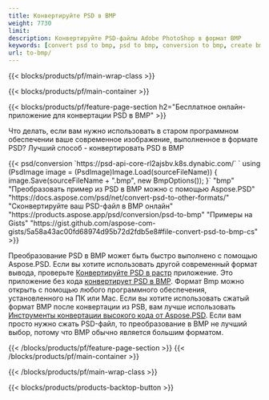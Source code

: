 ```yaml
---
title: Конвертируйте PSD в BMP
weight: 7730
limit: 
description: Конвертируйте PSD-файлы Adobe PhotoShop в формат BMP
keywords: [convert psd to bmp, psd to bmp, conversion to bmp, create bmp from psd, print psd as bmp]
url: to-bmp/
---
```


{{< blocks/products/pf/main-wrap-class >}}

{{< blocks/products/pf/main-container >}}

{{< blocks/products/pf/feature-page-section h2="Бесплатное онлайн-приложение для конвертации PSD в BMP" >}}
<p>Что делать, если вам нужно использовать в старом программном обеспечении ваше современное изображение, выполненное в формате PSD? Лучший способ - конвертировать PSD в BMP</p>
{{< psd/conversion `https://psd-api-core-rl2ajsbv.k8s.dynabic.com/` 
`    using (PsdImage image = (PsdImage)Image.Load(sourceFileName))
    {
        image.Save(sourceFileName + ".bmp",  new BmpOptions());
    }` 
	"bmp" "Преобразовать пример из PSD в BMP можно с помощью Aspose.PSD"  "https://docs.aspose.com/psd/net/convert-psd-to-other-formats/" "Сконвертируйте ваш PSD-файл в BMP онлайн" "https://products.aspose.app/psd/conversion/psd-to-bmp" "Примеры на Gists" "https://gist.github.com/aspose-com-gists/5a58a43ac00fd68974d95b72d2fdb5e8#file-convert-psd-to-bmp-cs" >}}
<p>Преобразование PSD в BMP может быть быстро выполнено с помощью Aspose.PSD. Если вы хотите использовать другой современный формат вывода, проверьте <a href="/psd/convert">Конвертируйте PSD в растр</a> приложение. Это приложение без кода <a href="/psd/convert/to-bmp">конвертирует PSD в BMP</a>. Формат Bmp можно открыть с помощью любого программного обеспечения, установленного на ПК или Mac. Если вы хотите использовать сжатый формат BMP после конвертации из PSB, вам лучше использовать <a href="/psd">Инструменты конвертации высокого кода от Aspose.PSD</a>. Если вам просто нужно сжать PSD-файл, то преобразование в BMP не лучший выбор, потому что BMP обычно является большим форматом.</p>
{{< /blocks/products/pf/feature-page-section >}}
{{< /blocks/products/pf/main-container >}}


{{< /blocks/products/pf/main-wrap-class >}}

{{< blocks/products/products-backtop-button >}}
